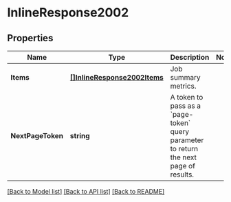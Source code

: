 # InlineResponse2002

## Properties

Name | Type | Description | Notes
------------ | ------------- | ------------- | -------------
**Items** | [**[]InlineResponse2002Items**](inline_response_200_2_items.md) | Job summary metrics. | 
**NextPageToken** | **string** | A token to pass as a &#x60;page-token&#x60; query parameter to return the next page of results. | 

[[Back to Model list]](../README.md#documentation-for-models) [[Back to API list]](../README.md#documentation-for-api-endpoints) [[Back to README]](../README.md)


